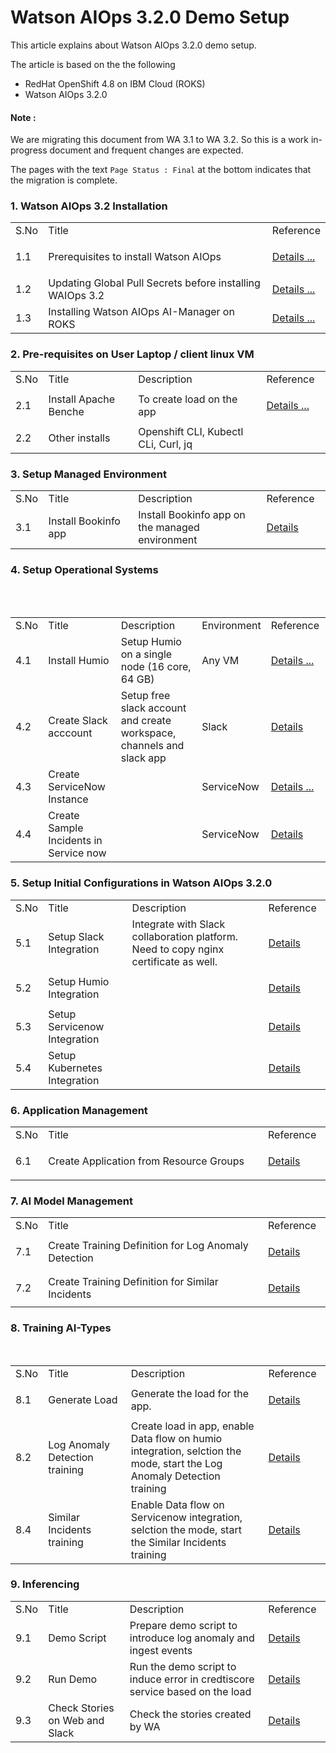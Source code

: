 # Watson AIOps 3.2.0  Demo Setup

This article explains about Watson AIOps 3.2.0 demo setup.

The article is based on the the following
 - RedHat OpenShift 4.8 on IBM Cloud (ROKS)
 - Watson AIOps 3.2.0

#### Note :

We are migrating this document from WA 3.1 to WA 3.2. So this is a work in-progress document and frequent changes are expected.

The pages with the text `Page Status : Final` at the bottom indicates that the migration is complete.


### 1. Watson AIOps 3.2 Installation

<table>
    <tr>
        <td width="4%">S.No</td>
        <td width="84%">Title</td>
        <td width="12%">Reference</td>
    </tr>
    <tr>
        <td>1.1</td>
        <td>Prerequisites to install Watson AIOps</td>
        <td>

[Details ...](./01-install-prerequisite)
        </td>
    </tr>
        <tr>
        <td>1.2</td>
        <td>Updating Global Pull Secrets before installing WAIOps 3.2</td>
        <td>
[Details ...](./02-install-ai-manager-update-global-pull-secrets)
        </td>
    </tr>
    <tr>
        <td>1.3</td>
        <td>Installing Watson AIOps AI-Manager on ROKS</td>
        <td>
[Details ...](./03-install-ai-manager)
        </td>
    </tr>

</table>

### 2. Pre-requisites on User Laptop  / client linux VM

<table>
    <tr>
        <td width="4%">S.No</td>
        <td width="28%">Title</td>
        <td width="40%">Description</td>
        <td width="20%">Reference</td>
    </tr>
    <tr>
        <td>2.1</td>
        <td>Install Apache Benche </td>
        <td>To create load on the app</td>
        <td>

[Details ...](https://httpd.apache.org/download.cgi)
        </td>
    </tr>
    <tr>
        <td>2.2</td>
        <td>Other installs </td>
        <td> Openshift CLI, Kubectl CLi, Curl, jq </td>
        <td>
        </td>
    </tr>        
</table>


### 3. Setup Managed Environment

<table>
    <tr>
        <td width="4%">S.No</td>
        <td width="28%">Title</td>
        <td width="40%">Description</td>
        <td width="20%">Reference</td>
    </tr>
    <tr>
        <td>3.1</td>
        <td>Install Bookinfo app</td>
        <td>Install Bookinfo app on the managed environment</td>
        <td>

[Details](./20-application-installation/01-iks)</td>
    </tr>
</table>


### 4. Setup Operational Systems
<table>
    <tr>
        <td width="4%">S.No</td>
        <td width="28%">Title</td>
        <td width="40%">Description</td>
        <td width="8%">Environment</td>
        <td width="20%">Reference</td>
    </tr>
    <tr>
        <td>4.1</td>
        <td>Install Humio</td>
        <td>Setup Humio on a single node (16 core, 64 GB)</td>
        <td>Any VM</td>
        <td>

[Details ...](https://github.com/diimallya/humio-single-node)</td>
    </tr>   
    <tr>
        <td>4.2 </td>
        <td>Create Slack acccount</td>
        <td>Setup free slack account and create workspace, channels and slack app</td>
        <td>Slack</td>
        <td>[Details](./32-integrations-slack)</td>
    </tr>   
    <tr>
        <td>4.3 </td>
        <td>Create ServiceNow Instance</td>
        <td></td>
        <td>ServiceNow</td>
        <td>[Details ...](https://developer.servicenow.com/dev.do)</td>
    </tr>
    <tr>
        <td>4.4 </td>
        <td>Create Sample Incidents in Service now</td>
        <td></td>
        <td>ServiceNow</td>
        <td>[Details](https://github.com/ibm-gsi-ecosystem/watson-ai-ops-snow/tree/main/01-snow-incidents)</td>
    </tr>
</table>

### 5. Setup Initial Configurations in Watson AIOps 3.2.0
<table>
    <tr>
        <td width="4%">S.No</td>
        <td width="28%">Title</td>
        <td width="48%">Description</td>
        <td width="20%">Reference</td>
    </tr>
    <tr>
        <td>5.1</td>
        <td>Setup Slack Integration</td>
        <td>Integrate with Slack collaboration platform. Need to copy nginx certificate as well.</td>
        <td>

[Details](./32-integrations-slack)
</td>
    </tr>
    <tr>
        <td>5.2</td>
        <td>Setup Humio Integration</td>
        <td>&nbsp;</td>
        <td> 
        
[Details](./30-integrations-humio)</td>
    </tr>
    <tr>
        <td>5.3</td>
        <td>Setup Servicenow Integration</td>
        <td>&nbsp;</td>
        <td>
[Details](./31-integrations-servicenow)
        </td>
    </tr>
    <tr>
        <td>5.4</td>
        <td>Setup Kubernetes Integration</td>
        <td>&nbsp;</td>
        <td>
[Details](./33-integrations-kubernetes-observer)
        </td>
    </tr>    
</table>

### 6. Application Management

<table>
    <tr>
        <td width="4%">S.No</td>
        <td width="76%">Title</td>
        <td width="20%">Reference</td>
    </tr>
    <tr>
        <td>6.1</td>
        <td>Create Application from Resource Groups </td>
        <td>

[Details](./40-application-management)</td>
    </tr>
</table>

### 7. AI Model Management

<table>
    <tr>
        <td width="4%">S.No</td>
        <td width="76%">Title</td>
        <td width="20%">Reference</td>
    </tr>
    <tr>
        <td>7.1</td>
        <td>Create Training Definition for Log Anomaly Detection </td>
        <td>

[Details](./50-ai-model-log-anomaly)  
        </td>
    </tr>
    <tr>
        <td>7.2</td>
        <td>Create Training Definition for Similar Incidents </td>
        <td>

[Details](./51-ai-model-similar-incidents)  
        </td>
    </tr>    
</table>

### 8. Training AI-Types

<table>
    <tr>
        <td width="4%">S.No</td>
        <td width="28%">Title</td>
        <td width="48%">Description</td>
        <td width="20%">Reference</td>
    </tr>
    <tr>
        <td>8.1</td>
        <td>Generate Load</td>
        <td>Generate the load for the app.</td>
        <td>

[Details](./21-application-load-generation)
        </td>
    </tr>    
    <tr>
        <td>8.2</td>
        <td>Log Anomaly Detection training </td>
        <td>Create load in app, enable Data flow on humio integration, selction the mode, start the Log Anomaly Detection training</td>
        <td>[Details](./61-training-log-anomaly)</td>
    </tr>
    <tr>
        <td>8.4</td>
        <td>Similar Incidents training </td>
        <td>Enable Data flow on Servicenow integration, selction the mode, start the Similar Incidents training</td>
        <td>[Details](./62-training-similar-incidents)</td>
    </tr>    
</table>


### 9. Inferencing

<table>
    <tr>
        <td width="4%">S.No</td>
        <td width="28%">Title</td>
        <td width="48%">Description</td>
        <td width="20%">Reference</td>
    </tr>
    <tr>
        <td>9.1</td>
        <td>Demo Script </td>
        <td>Prepare demo script to introduce log anomaly and ingest events</td>
        <td>

[Details](./70-inferencing-demo-script)
        </td>
    </tr>
    <tr>
        <td>9.2</td>
        <td>Run Demo </td>
        <td>Run the demo script to induce error in credtiscore service based on the load</td>
        <td>

[Details](./71-inferencing-run-demo)
        </td>
    </tr>
    <tr>
        <td>9.3</td>
        <td>Check Stories on Web and Slack  </td>
        <td>Check the stories created by WA</td>
        <td>

[Details](./72-inferencing-view-results)
        </td>
    </tr>
</table>
